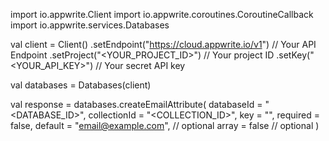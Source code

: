 import io.appwrite.Client
import io.appwrite.coroutines.CoroutineCallback
import io.appwrite.services.Databases

val client = Client()
    .setEndpoint("https://cloud.appwrite.io/v1") // Your API Endpoint
    .setProject("<YOUR_PROJECT_ID>") // Your project ID
    .setKey("<YOUR_API_KEY>") // Your secret API key

val databases = Databases(client)

val response = databases.createEmailAttribute(
    databaseId = "<DATABASE_ID>",
    collectionId = "<COLLECTION_ID>",
    key = "",
    required = false,
    default = "email@example.com", // optional
    array = false // optional
)
